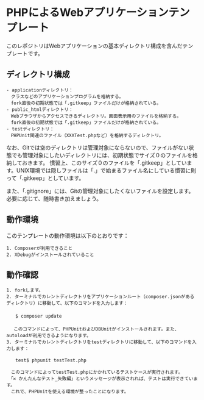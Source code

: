 # PHPによるWebアプリケーションテンプレート

このレポジトリはWebアプリケーションの基本ディレクトリ構成を含んだテンプレートです。

## ディレクトリ構成

	- applicationディレクトリ：
	　クラスなどのアプリケーションプログラムを格納する。
	　fork直後の初期状態では「.gitkeep」ファイルだけが格納されている。
	- public_htmlディレクトリ：
	　Webブラウザからアクセスできるディレクトリ。画面表示用のファイルを格納する。
	　fork直後の初期状態では「.gitkeep」ファイルだけが格納されている。
	- testディレクトリ：
	　PHPUnit関連のファイル（XXXTest.phpなど）を格納するディレクトリ。

なお、Gitでは空のディレクトリは管理対象にならないので、ファイルがない状態でも管理対象にしたいディレクトリには、初期状態でサイズ０のファイルを格納しておきます。
慣習上、このサイズ０のファイルを「.gitkeep」としています。UNIX環境では隠しファイルは「.」で始まるファイル名にしている慣習に則って「.gitkeep」としています。

また、「.gitignore」には、Gitの管理対象にしたくないファイルを設定します。
必要に応じて、随時書き加えましょう。

## 動作環境

このテンプレートの動作環境は以下のとおりです：

	1. Composerが利用できること
	2. XDebugがインストールされていること

## 動作確認

	1. forkします。
	2. ターミナルでカレントディレクトリをアプリケーションルート（composer.jsonがあるディレクトリ）に移動して、以下のコマンドを入力します：
	　　
	　　$ composer update
	　
	　 このコマンドによって、PHPUnitおよびDBUnitがインストールされます。また、autoloadが利用できるようになります。
	3. ターミナルでカレントディレクトリをtestディレクトリに移動して、以下のコマンドを入力します：

	　　test$ phpunit testTest.php

	　このコマンドによってtestTest.phpにかかれているテストケースが実行されます。
	　「✕ かんたんなテスト_失敗編」というメッセージが表示されれば、テストは実行できています。
	　これで、PHPUnitを使える環境が整ったことになります。



